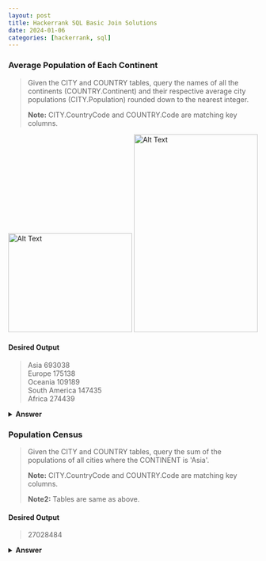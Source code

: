 ```yaml
---
layout: post
title: Hackerrank SQL Basic Join Solutions
date: 2024-01-06
categories: [hackerrank, sql]
---
```


### Average Population of Each Continent

> Given the CITY and COUNTRY tables, query the names of all the continents (COUNTRY.Continent) and their respective average city populations (CITY.Population) rounded down to the nearest integer.
> 
> **Note:** CITY.CountryCode and COUNTRY.Code are matching key columns.

<img src="https://s3.amazonaws.com/hr-challenge-images/8137/1449729804-f21d187d0f-CITY.jpg" alt="Alt Text" width="250" height="200">

<img src="https://s3.amazonaws.com/hr-challenge-images/8342/1449769013-e54ce90480-Country.jpg" alt="Alt Text" width="250" height="400">

#### Desired Output

> Asia 693038  <br/>
> Europe 175138 <br/>
> Oceania 109189 <br/>
> South America 147435 <br/>
> Africa 274439



<details>
  <summary>
    <strong>
        Answer
    </strong>
  </summary>


SELECT CO.CONTINENT, FLOOR(AVG(CI.POPULATION))
<br/>

FROM CITY CI
<br/>

INNER JOIN COUNTRY CO
<br/>

ON CI.COUNTRYCODE = CO.CODE
<br/>

GROUP BY CO.CONTINENT
<br/>


</details>





### Population Census

> Given the CITY and COUNTRY tables, query the sum of the populations of all cities where the CONTINENT is 'Asia'.
>
> **Note:** CITY.CountryCode and COUNTRY.Code are matching key columns.
>
> **Note2:** Tables are same as above.

#### Desired Output

> 27028484



<details>
  <summary>
    <strong>
        Answer
    </strong>
  </summary>


SELECT SUM(CI.POPULATION)
<br/>
FROM CITY CI
<br/>
INNER JOIN COUNTRY CO
<br/>
ON CI.COUNTRYCODE = CO.CODE
<br/>
WHERE CO.CONTINENT = 'Asia'


</details>




